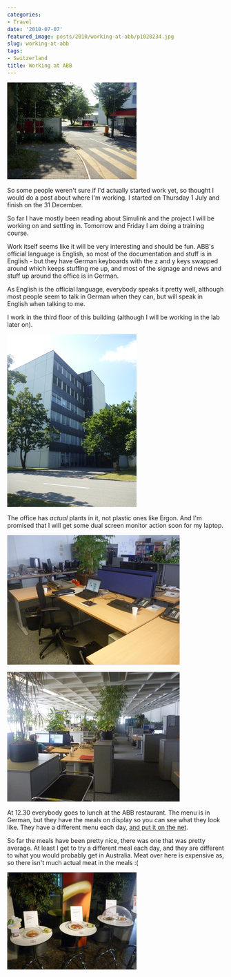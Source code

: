 ```yaml
---
categories:
- Travel
date: '2010-07-07'
featured_image: posts/2010/working-at-abb/p1020234.jpg
slug: working-at-abb
tags:
- Switzerland
title: Working at ABB
---
```


![ABB](p1020234.jpg)

So some people weren't sure if I'd actually started work yet, so thought I would do a post about where I'm working. I started on Thursday 1 July and finish on the 31 December.

So far I have mostly been reading about Simulink and the project I will be working on and settling in. Tomorrow and Friday I am doing a training course.

Work itself seems like it will be very interesting and should be fun. ABB's official language is English, so most of the documentation and stuff is in English - but they have German keyboards with the z and y keys swapped around which keeps stuffing me up, and most of the signage and news and stuff up around the office is in German.

As English is the official language, everybody speaks it pretty well, although most people seem to talk in German when they can, but will speak in English when talking to me.

I work in the third floor of this building (although I will be working in the lab later on).

![""](p1020232.jpg)

The office has *actual* plants in it, not plastic ones like Ergon. And I'm promised that I will get some dual screen monitor action soon for my laptop.


![""](p1020227.jpg)

![""](p1020229.jpg)

At 12.30 everybody goes to lunch at the ABB restaurant. The menu is in German, but they have the meals on display so you can see what they look like. They have a different menu each day, [and put it on the net](http://aubruecke.sv-group.ch/de.html).

So far the meals have been pretty nice, there was one that was pretty average. At least I get to try a different meal each day, and they are different to what you would probably get in Australia. Meat over here is expensive as, so there isn't much actual meat in the meals :(

![""](p1020230.jpg)